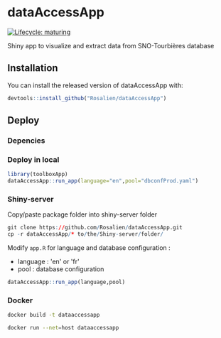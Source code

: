 # dataAccessApp

<!-- badges: start -->
[![Lifecycle: maturing](https://img.shields.io/badge/lifecycle-maturing-blue.svg)](https://www.tidyverse.org/lifecycle/#maturing)
<!-- badges: end -->

Shiny app to visualize and extract data from SNO-Tourbières database

## Installation

You can install the released version of dataAccessApp with:

``` r
devtools::install_github("Rosalien/dataAccessApp")
```

## Deploy

### Depencies

### Deploy in local

``` r
library(toolboxApp)
dataAccessApp::run_app(language="en",pool="dbconfProd.yaml")
```

### Shiny-server

Copy/paste package folder into shiny-server folder

``` r
git clone https://github.com/Rosalien/dataAccessApp.git
cp -r dataAccessApp/* to/the/Shiny-server/folder/
```

Modify `app.R` for language and database configuration :

- language : 'en' or 'fr'
- pool : database configuration

``` r
dataAccessApp::run_app(language,pool)
```

### Docker

```bash
docker build -t dataaccessapp
```

```bash
docker run --net=host dataaccessapp
```
